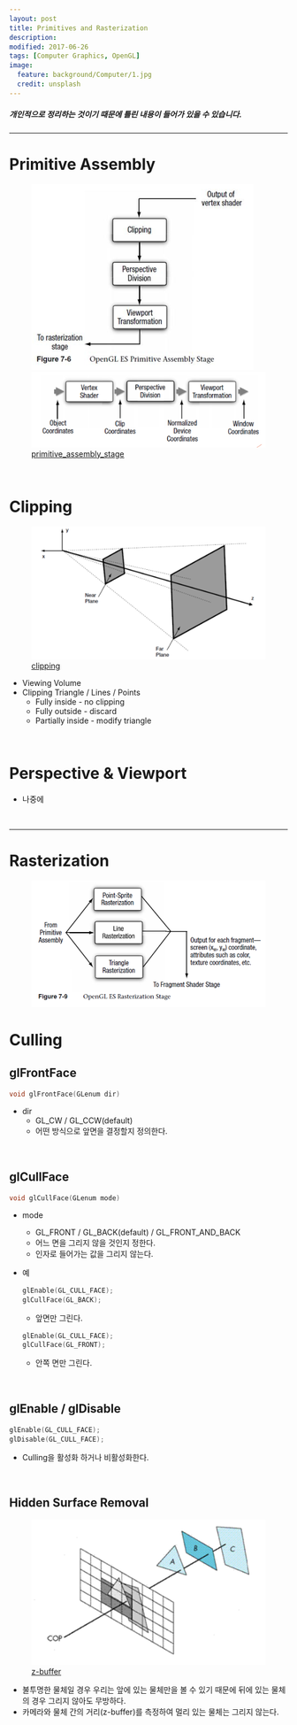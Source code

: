 ```yaml
---
layout: post
title: Primitives and Rasterization 
description:
modified: 2017-06-26
tags: [Computer Graphics, OpenGL]
image:
  feature: background/Computer/1.jpg
  credit: unsplash
---
```

##### 개인적으로 정리하는 것이기 때문에 틀린 내용이 들어가 있을 수 있습니다.
---

# Primitive Assembly

<figure class="half">
  <a href="/images/CG/Primitive_Rasterization/primitive_assembly_stage.png"><img src="/images/CG/Primitive_Rasterization/primitive_assembly_stage.png" alt=""></a>
  <a href="/images/CG/Primitive_Rasterization/primitive_assembly_stage_2.png"><img src="/images/CG/Primitive_Rasterization/primitive_assembly_stage_2.png" alt=""></a>
  <figcaption><a href="/images/CG/Primitive_Rasterization/primitive_assembly_stage.png" title="primitive_assembly_stage"> primitive_assembly_stage</a></figcaption>
</figure>

<br/>

# Clipping

<figure>
  <a href="/images/CG/Primitive_Rasterization/clipping.png"><img src="/images/CG/Primitive_Rasterization/clipping.png" alt=""></a>
  <figcaption><a href="/images/CG/Primitive_Rasterization/clipping.png" title="">clipping</a></figcaption>
</figure>

- Viewing Volume
- Clipping Triangle / Lines / Points
  - Fully inside - no clipping
  - Fully outside - discard
  - Partially inside - modify triangle

<br/>

# Perspective & Viewport

- 나중에

<br/>

---

# Rasterization

<figure>
  <a href="/images/CG/Primitive_Rasterization/rasterization.png"><img src="/images/CG/Primitive_Rasterization/rasterization.png" alt=""></a>
  <figcaption><a href="/images/CG/Primitive_Rasterization/rasterization.png" title=""> </a></figcaption>
</figure>

# Culling

## glFrontFace 

```cpp
void glFrontFace(GLenum dir)
```

* dir
  - GL_CW / GL_CCW(default)
  - 어떤 방식으로 앞면을 결정할지 정의한다.

<br />

## glCullFace

```cpp
void glCullFace(GLenum mode)
```

* mode
  - GL_FRONT / GL_BACK(default) / GL_FRONT_AND_BACK
  - 어느 면을 그리지 않을 것인지 정한다.
  - 인자로 들어가는 값을 그리지 않는다.

* 예
  ```cpp
  glEnable(GL_CULL_FACE);
  glCullFace(GL_BACK);
  ```
  - 앞면만 그린다.

  ```cpp
  glEnable(GL_CULL_FACE);
  glCullFace(GL_FRONT);
  ```
  - 안쪽 면만 그린다.

<br/>

## glEnable / glDisable

```cpp
glEnable(GL_CULL_FACE);
glDisable(GL_CULL_FACE);
```

- Culling을 활성화 하거나 비활성화한다.

<br/>

## Hidden Surface Removal

<figure>
  <a href="/images/CG/Primitive_Rasterization/zbuffer.png"><img src="/images/CG/Primitive_Rasterization/zbuffer.png" alt=""></a>
  <figcaption><a href="/images/CG/Primitive_Rasterization/zbuffer.png" title=""> z-buffer</a></figcaption>
</figure>

- 불투명한 물체일 경우 우리는 앞에 있는 물체만을 볼 수 있기 때문에 뒤에 있는 물체의 경우 그리지 않아도 무방하다.
- 카메라와 물체 간의 거리(z-buffer)를 측정하여 멀리 있는 물체는 그리지 않는다.